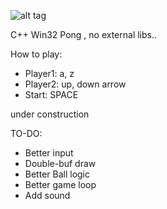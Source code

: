 ![alt tag](http://i.imgur.com/Jr8b48X.png)

C++ Win32 Pong , no external libs..

How to play:

* Player1: a, z
* Player2: up, down arrow
* Start: SPACE

under construction

TO-DO:
* Better input
* Double-buf draw
* Better Ball logic
* Better game loop
* Add sound



